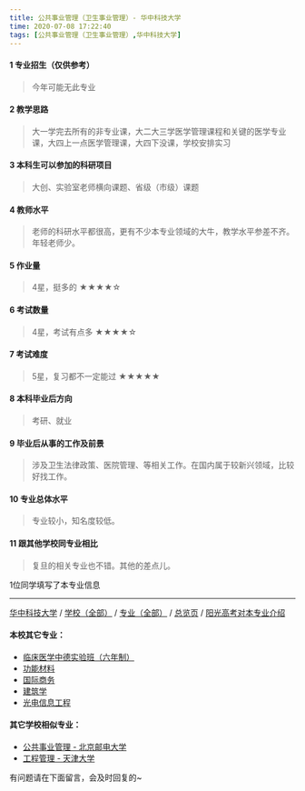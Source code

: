 ```yaml
---
title: 公共事业管理（卫生事业管理）- 华中科技大学
time: 2020-07-08 17:22:40
tags: [公共事业管理（卫生事业管理）,华中科技大学]
---
```

#### 1 专业招生（仅供参考）  
> 今年可能无此专业


#### 2 教学思路
> 大一学完去所有的非专业课，大二大三学医学管理课程和关键的医学专业课，大四上一点医学管理课，大四下没课，学校安排实习


#### 3 本科生可以参加的科研项目
>  大创、实验室老师横向课题、省级（市级）课题


#### 4 教师水平
> 老师的科研水平都很高，更有不少本专业领域的大牛，教学水平参差不齐。年轻老师少。


#### 5 作业量
>4星，挺多的
★★★★☆


#### 6 考试数量
>4星，考试有点多
★★★★☆


#### 7 考试难度
> 5星，复习都不一定能过
★★★★★


#### 8 本科毕业后方向
> 考研、就业


#### 9 毕业后从事的工作及前景
> 涉及卫生法律政策、医院管理、等相关工作。在国内属于较新兴领域，比较好找工作。


#### 10 专业总体水平
> 专业较小，知名度较低。


#### 11 跟其他学校同专业相比
> 复旦的相关专业也不错。其他的差点儿。

1位同学填写了本专业信息
***
[华中科技大学](https://univgo.github.io/2020/07/08/华中科技大学) / [学校（全部）](https://univgo.github.io/2020/07/09/学校汇总页) / [专业（全部）](https://univgo.github.io/2020/07/09/专业汇总页) / [总览页](https://univgo.github.io/2020/07/09/总览) / [阳光高考对本专业介绍](http://gaokao.chsi.com.cn/sch/zyk/view.do?schId=73395973&specId=73385360)
#### 本校其它专业：
- [临床医学中德实验班（六年制）](https://univgo.github.io/2020/07/08/临床医学中德实验班（六年制）-%20华中科技大学) 
- [功能材料](https://univgo.github.io/2020/07/08/功能材料%20-%20华中科技大学)
- [国际商务](https://univgo.github.io/2020/07/08/国际商务%20-%20华中科技大学)
- [建筑学](https://univgo.github.io/2020/07/08/建筑学%20-%20华中科技大学)
- [光电信息工程](https://univgo.github.io/2020/07/08/光电信息工程%20-%20华中科技大学)

#### 其它学校相似专业：
- [公共事业管理 - 北京邮电大学](https://univgo.github.io/2020/07/08/公共事业管理%20-%20北京邮电大学)
- [工程管理 - 天津大学](https://univgo.github.io/2020/07/08/工程管理%20-%20天津大学)


有问题请在下面留言，会及时回复的~